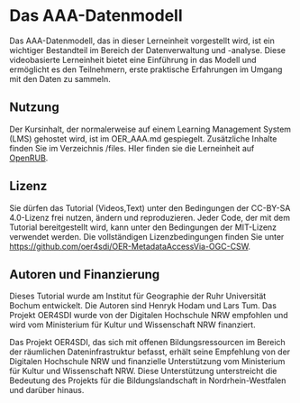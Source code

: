 
# Das AAA-Datenmodell

Das AAA-Datenmodell, das in dieser Lerneinheit vorgestellt wird, ist ein wichtiger Bestandteil im Bereich der Datenverwaltung und -analyse. Diese videobasierte Lerneinheit bietet eine Einführung in das Modell und ermöglicht es den Teilnehmern, erste praktische Erfahrungen im Umgang mit den Daten zu sammeln.

## Nutzung

Der Kursinhalt, der normalerweise auf einem Learning Management System (LMS) gehostet wird, ist im OER_AAA.md gespiegelt. Zusätzliche Inhalte finden Sie im Verzeichnis /files. HIer finden sie die Lerneinheit auf [OpenRUB](https://open.ruhr-uni-bochum.de/de/lernangebot/das-aaa-datenmodell).

## Lizenz

Sie dürfen das Tutorial (Videos,Text) unter den Bedingungen der CC-BY-SA 4.0-Lizenz frei nutzen, ändern und reproduzieren. Jeder Code, der mit dem Tutorial bereitgestellt wird, kann unter den Bedingungen der MIT-Lizenz verwendet werden. Die vollständigen Lizenzbedingungen finden Sie unter https://github.com/oer4sdi/OER-MetadataAccessVia-OGC-CSW.

## Autoren und Finanzierung

Dieses Tutorial wurde am Institut für Geographie der Ruhr Universität Bochum entwickelt. Die Autoren sind Henryk Hodam und Lars Tum. Das Projekt OER4SDI wurde von der Digitalen Hochschule NRW empfohlen und wird vom Ministerium für Kultur und Wissenschaft NRW finanziert.

Das Projekt OER4SDI, das sich mit offenen Bildungsressourcen im Bereich der räumlichen Dateninfrastruktur befasst, erhält seine Empfehlung von der Digitalen Hochschule NRW und finanzielle Unterstützung vom Ministerium für Kultur und Wissenschaft NRW. Diese Unterstützung unterstreicht die Bedeutung des Projekts für die Bildungslandschaft in Nordrhein-Westfalen und darüber hinaus.
